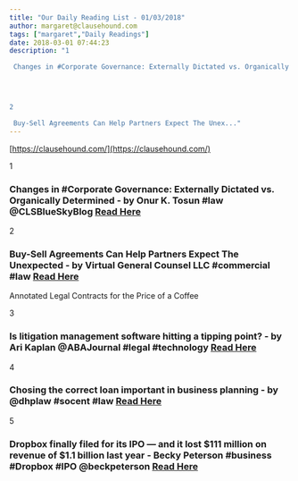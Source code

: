 ```yaml
---
title: "Our Daily Reading List - 01/03/2018"
author: margaret@clausehound.com
tags: ["margaret","Daily Readings"]
date: 2018-03-01 07:44:23
description: "1

 Changes in #Corporate Governance: Externally Dictated vs. Organically Determined - by Onur K. Tosun #law @CLSBlueSkyBlog Read Here

 


2

 Buy-Sell Agreements Can Help Partners Expect The Unex..."
---
```


[https://clausehound.com/](https://clausehound.com/)

1

###  Changes in #Corporate Governance: Externally Dictated vs. Organically Determined - by Onur K. Tosun #law @CLSBlueSkyBlog [Read Here](http://clsbluesky.law.columbia.edu/2018/02/20/changes-in-corporate-governance-externally-dictated-vs-organically-determined/)

 

2

###  Buy-Sell Agreements Can Help Partners Expect The Unexpected - by Virtual General Counsel LLC #commercial #law [Read Here](https://www.virtualgeneralcounselllc.com/blog/2018/02/buy-sell-agreements-can-help-partners-expect-the-unexpected.shtml)

Annotated Legal Contracts
for the Price of a Coffee

3

###  Is litigation management software hitting a tipping point? - by Ari Kaplan @ABAJournal #legal #technology [Read Here](http://www.abajournal.com/news/article/the_highs_and_lows_of_legal_tech)

 

4

###  Chosing the correct loan important in business planning - by @dhplaw #socent #law [Read Here](https://www.dhplaw.com/blog/2018/02/chosing-the-correct-loan-important-in-business-planning.shtml)

 

5

###  Dropbox finally filed for its IPO — and it lost $111 million on revenue of $1.1 billion last year - Becky Peterson #business #Dropbox #IPO @beckpeterson [Read Here](http://www.businessinsider.com/dropbox-has-filed-for-an-ipo-2018-2)

 